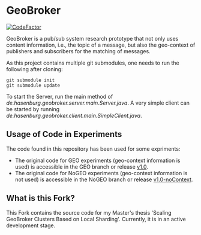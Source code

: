 # GeoBroker

[![CodeFactor](https://www.codefactor.io/repository/github/moewex/geobroker/badge)](https://www.codefactor.io/repository/github/moewex/geobroker)

GeoBroker is a pub/sub system research prototype that not only uses content information, i.e., the topic of a message, 
but also the geo-context of publishers and subscribers for the matching of messages.

As this project contains multiple git submodules, one needs to run the following after cloning:
```
git submodule init
git submodule update
```

To start the Server, run the main method of *de.hasenburg.geobroker.server.main.Server.java*. 
A very simple client can be started by running *de.hasenburg.geobroker.client.main.SimpleClient.java*.

## Usage of Code in Experiments

The code found in this repository has been used for some expriments:
- The original code for GEO experiments (geo-context information is used) is accessible in the GEO branch or release 
[v1.0](https://github.com/MoeweX/geobroker/releases/tag/v1.0).
- The original code for NoGEO experiments (geo-context information is not used) is accessible in the NoGEO branch or 
release [v1.0-noContext](https://github.com/MoeweX/geobroker/releases/tag/v1.0-noContext).

## What is this Fork?
This Fork contains the source code for my Master's thesis 'Scaling GeoBroker Clusters Based on Local Sharding'. Currently, it is in an active development stage.